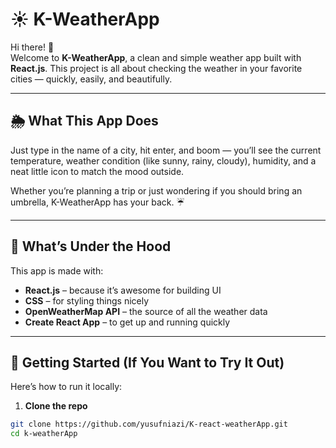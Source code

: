 # ☀️ K-WeatherApp

Hi there! 👋  
Welcome to **K-WeatherApp**, a clean and simple weather app built with **React.js**. This project is all about checking the weather in your favorite cities — quickly, easily, and beautifully.

---

## 🌦️ What This App Does

Just type in the name of a city, hit enter, and boom — you’ll see the current temperature, weather condition (like sunny, rainy, cloudy), humidity, and a neat little icon to match the mood outside.

Whether you’re planning a trip or just wondering if you should bring an umbrella, K-WeatherApp has your back. ☔

---

## 🧰 What’s Under the Hood

This app is made with:

- **React.js** – because it’s awesome for building UI
- **CSS** – for styling things nicely
- **OpenWeatherMap API** – the source of all the weather data
- **Create React App** – to get up and running quickly

---

## 🚀 Getting Started (If You Want to Try It Out)

Here’s how to run it locally:

1. **Clone the repo**

```bash
git clone https://github.com/yusufniazi/K-react-weatherApp.git
cd k-weatherApp

